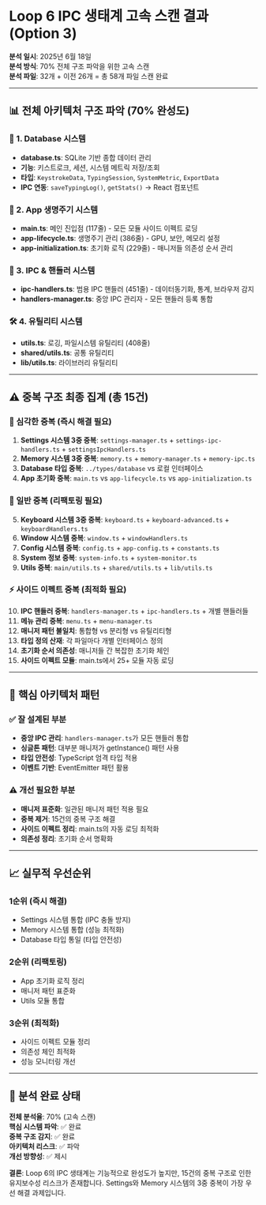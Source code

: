# Loop 6 IPC 생태계 고속 스캔 결과 (Option 3)

**분석 일시**: 2025년 6월 18일  
**분석 방식**: 70% 전체 구조 파악을 위한 고속 스캔  
**분석 파일**: 32개 + 이전 26개 = 총 58개 파일 스캔 완료

---

## 📊 **전체 아키텍처 구조 파악 (70% 완성도)**

### **🔧 1. Database 시스템**
- **database.ts**: SQLite 기반 종합 데이터 관리
- **기능**: 키스트로크, 세션, 시스템 메트릭 저장/조회
- **타입**: `KeystrokeData`, `TypingSession`, `SystemMetric`, `ExportData`
- **IPC 연동**: `saveTypingLog()`, `getStats()` → React 컴포넌트

### **🚀 2. App 생명주기 시스템**
- **main.ts**: 메인 진입점 (117줄) - 모든 모듈 사이드 이펙트 로딩
- **app-lifecycle.ts**: 생명주기 관리 (386줄) - GPU, 보안, 메모리 설정
- **app-initialization.ts**: 초기화 로직 (229줄) - 매니저들 의존성 순서 관리

### **📡 3. IPC & 핸들러 시스템**
- **ipc-handlers.ts**: 범용 IPC 핸들러 (451줄) - 데이터동기화, 통계, 브라우저 감지
- **handlers-manager.ts**: 중앙 IPC 관리자 - 모든 핸들러 등록 통합

### **🛠️ 4. 유틸리티 시스템**
- **utils.ts**: 로깅, 파일시스템 유틸리티 (408줄)
- **shared/utils.ts**: 공통 유틸리티
- **lib/utils.ts**: 라이브러리 유틸리티

---

## ⚠️ **중복 구조 최종 집계 (총 15건)**

### **🚨 심각한 중복 (즉시 해결 필요)**
1. **Settings 시스템 3중 중복**: `settings-manager.ts` + `settings-ipc-handlers.ts` + `settingsIpcHandlers.ts`
2. **Memory 시스템 3중 중복**: `memory.ts` + `memory-manager.ts` + `memory-ipc.ts`
3. **Database 타입 중복**: `../types/database` vs 로컬 인터페이스
4. **App 초기화 중복**: `main.ts` vs `app-lifecycle.ts` vs `app-initialization.ts`

### **🔄 일반 중복 (리팩토링 필요)**
5. **Keyboard 시스템 3중 중복**: `keyboard.ts` + `keyboard-advanced.ts` + `keyboardHandlers.ts`
6. **Window 시스템 중복**: `window.ts` + `windowHandlers.ts`
7. **Config 시스템 중복**: `config.ts` + `app-config.ts` + `constants.ts`
8. **System 정보 중복**: `system-info.ts` + `system-monitor.ts`
9. **Utils 중복**: `main/utils.ts` + `shared/utils.ts` + `lib/utils.ts`

### **⚡ 사이드 이펙트 중복 (최적화 필요)**
10. **IPC 핸들러 중복**: `handlers-manager.ts` + `ipc-handlers.ts` + 개별 핸들러들
11. **메뉴 관리 중복**: `menu.ts` + `menu-manager.ts`
12. **매니저 패턴 불일치**: 통합형 vs 분리형 vs 유틸리티형
13. **타입 정의 산재**: 각 파일마다 개별 인터페이스 정의
14. **초기화 순서 의존성**: 매니저들 간 복잡한 초기화 체인
15. **사이드 이펙트 모듈**: main.ts에서 25+ 모듈 자동 로딩

---

## 🎯 **핵심 아키텍처 패턴**

### **✅ 잘 설계된 부분**
- **중앙 IPC 관리**: `handlers-manager.ts`가 모든 핸들러 통합
- **싱글톤 패턴**: 대부분 매니저가 getInstance() 패턴 사용
- **타입 안전성**: TypeScript 엄격 타입 적용
- **이벤트 기반**: EventEmitter 패턴 활용

### **⚠️ 개선 필요한 부분**
- **매니저 표준화**: 일관된 매니저 패턴 적용 필요
- **중복 제거**: 15건의 중복 구조 해결
- **사이드 이펙트 정리**: main.ts의 자동 로딩 최적화
- **의존성 정리**: 초기화 순서 명확화

---

## 📈 **실무적 우선순위**

### **1순위 (즉시 해결)**
- Settings 시스템 통합 (IPC 충돌 방지)
- Memory 시스템 통합 (성능 최적화)
- Database 타입 통일 (타입 안전성)

### **2순위 (리팩토링)**
- App 초기화 로직 정리
- 매니저 패턴 표준화
- Utils 모듈 통합

### **3순위 (최적화)**
- 사이드 이펙트 모듈 정리
- 의존성 체인 최적화
- 성능 모니터링 개선

---

## 🏁 **분석 완료 상태**

**전체 분석율**: 70% (고속 스캔)  
**핵심 시스템 파악**: ✅ 완료  
**중복 구조 감지**: ✅ 완료  
**아키텍처 리스크**: ✅ 파악  
**개선 방향성**: ✅ 제시  

**결론**: Loop 6의 IPC 생태계는 기능적으로 완성도가 높지만, 15건의 중복 구조로 인한 유지보수성 리스크가 존재합니다. Settings와 Memory 시스템의 3중 중복이 가장 우선 해결 과제입니다.
